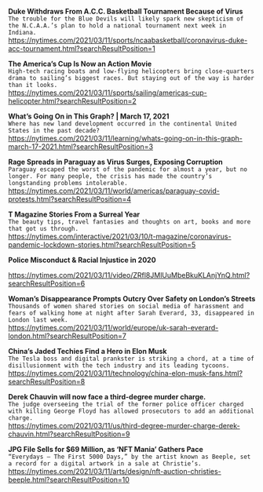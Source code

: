 **Duke Withdraws From A.C.C. Basketball Tournament Because of Virus**\
`The trouble for the Blue Devils will likely spark new skepticism of the N.C.A.A.’s plan to hold a national tournament next week in Indiana.`\
https://nytimes.com/2021/03/11/sports/ncaabasketball/coronavirus-duke-acc-tournament.html?searchResultPosition=1

**The America’s Cup Is Now an Action Movie**\
`High-tech racing boats and low-flying helicopters bring close-quarters drama to sailing’s biggest races. But staying out of the way is harder than it looks.`\
https://nytimes.com/2021/03/11/sports/sailing/americas-cup-helicopter.html?searchResultPosition=2

**What’s Going On in This Graph? | March 17, 2021**\
`Where has new land development occurred in the continental United States in the past decade?`\
https://nytimes.com/2021/03/11/learning/whats-going-on-in-this-graph-march-17-2021.html?searchResultPosition=3

**Rage Spreads in Paraguay as Virus Surges, Exposing Corruption**\
`Paraguay escaped the worst of the pandemic for almost a year, but no longer. For many people, the crisis has made the country’s longstanding problems intolerable.`\
https://nytimes.com/2021/03/11/world/americas/paraguay-covid-protests.html?searchResultPosition=4

**T Magazine Stories From a Surreal Year**\
`The beauty tips, travel fantasies and thoughts on art, books and more that got us through.`\
https://nytimes.com/interactive/2021/03/10/t-magazine/coronavirus-pandemic-lockdown-stories.html?searchResultPosition=5

**Police Misconduct & Racial Injustice in 2020**\
` `\
https://nytimes.com/2021/03/11/video/ZRfl8JMlUuMbeBkuKLAnjYnQ.html?searchResultPosition=6

**Woman’s Disappearance Prompts Outcry Over Safety on London’s Streets**\
`Thousands of women shared stories on social media of harassment and fears of walking home at night after Sarah Everard, 33, disappeared in London last week.`\
https://nytimes.com/2021/03/11/world/europe/uk-sarah-everard-london.html?searchResultPosition=7

**China’s Jaded Techies Find a Hero in Elon Musk**\
`The Tesla boss and digital prankster is striking a chord, at a time of disillusionment with the tech industry and its leading tycoons.`\
https://nytimes.com/2021/03/11/technology/china-elon-musk-fans.html?searchResultPosition=8

**Derek Chauvin will now face a third-degree murder charge.**\
`The judge overseeing the trial of the former police officer charged with killing George Floyd has allowed prosecutors to add an additional charge.`\
https://nytimes.com/2021/03/11/us/third-degree-murder-charge-derek-chauvin.html?searchResultPosition=9

**JPG File Sells for $69 Million, as ‘NFT Mania’ Gathers Pace**\
`“Everydays — The First 5000 Days,” by the artist known as Beeple, set a record for a digital artwork in a sale at Christie’s.`\
https://nytimes.com/2021/03/11/arts/design/nft-auction-christies-beeple.html?searchResultPosition=10

